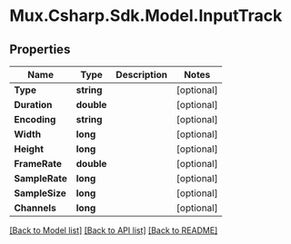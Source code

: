 # Mux.Csharp.Sdk.Model.InputTrack

## Properties

Name | Type | Description | Notes
------------ | ------------- | ------------- | -------------
**Type** | **string** |  | [optional] 
**Duration** | **double** |  | [optional] 
**Encoding** | **string** |  | [optional] 
**Width** | **long** |  | [optional] 
**Height** | **long** |  | [optional] 
**FrameRate** | **double** |  | [optional] 
**SampleRate** | **long** |  | [optional] 
**SampleSize** | **long** |  | [optional] 
**Channels** | **long** |  | [optional] 

[[Back to Model list]](../README.md#documentation-for-models) [[Back to API list]](../README.md#documentation-for-api-endpoints) [[Back to README]](../README.md)

